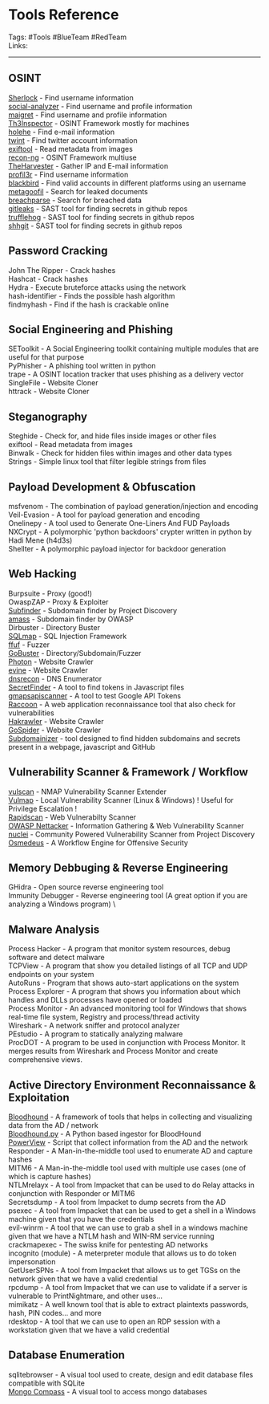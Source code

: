 # Tools Reference
Tags: #Tools #BlueTeam #RedTeam \
Links:

---
## OSINT
[Sherlock](https://github.com/sherlock-project/sherlock) - Find username information \
[social-analyzer](https://github.com/qeeqbox/social-analyzer) - Find username and profile information \
[maigret](https://github.com/soxoj/maigret) - Find username and profile information \
[Th3Inspector](https://github.com/Moham3dRiahi/Th3inspector) - OSINT Framework mostly for machines \
[holehe](https://github.com/megadose/holehe) - Find e-mail information \
[twint](https://github.com/twintproject/twint) - Find twitter account information \
[exiftool](https://github.com/exiftool/exiftool) - Read metadata from images \
[recon-ng](recon-ng) - OSINT Framework multiuse \
[TheHarvester](https://github.com/laramies/theHarvester) - Gather IP and E-mail information \
[profil3r](https://github.com/Greyjedix/Profil3r) - Find username information \
[blackbird](https://github.com/p1ngul1n0/blackbird) - Find valid accounts in different platforms using an username \
[metagoofil](https://github.com/laramies/metagoofil) - Search for leaked documents \
[breachparse](https://github.com/hmaverickadams/breach-parse) - Search for breached data \
[gitleaks](https://github.com/zricethezav/gitleaks) - SAST tool for finding secrets in github repos \
[trufflehog](https://github.com/trufflesecurity/trufflehog) - SAST tool for finding secrets in github repos \
[shhgit](https://github.com/eth0izzle/shhgit) - SAST tool for finding secrets in github repos

## Password Cracking
John The Ripper - Crack hashes \
Hashcat - Crack hashes \
Hydra - Execute bruteforce attacks using the network \
hash-identifier  - Finds the possible hash algorithm \
findmyhash - Find if the hash is crackable online 

## Social Engineering and Phishing
SEToolkit - A Social Engineering toolkit containing multiple modules that are useful for that purpose \
PyPhisher - A phishing tool written in python \
trape - A OSINT location tracker that uses phishing as a delivery vector \
SingleFile - Website Cloner \
httrack - Website Cloner

## Steganography
Steghide - Check for, and hide files inside images or other files \
exiftool - Read metadata from images \
Binwalk - Check for hidden files within images and other data types \
Strings - Simple linux tool that filter legible strings from files 

## Payload Development & Obfuscation
msfvenom - The combination of payload generation/injection and encoding \
Veil-Evasion - A tool for payload generation and encoding \
Onelinepy - A tool used to Generate One-Liners And FUD Payloads \
NXCrypt - A polymorphic 'python backdoors' crypter written in python by Hadi Mene (h4d3s) \
Shellter - A polymorphic payload injector for backdoor generation

## Web Hacking
Burpsuite - Proxy (good!)\
OwaspZAP - Proxy & Exploiter \
[Subfinder](https://github.com/projectdiscovery/subfinder) - Subdomain finder by Project Discovery \
[amass](https://github.com/OWASP/Amass) - Subdomain finder by OWASP \
Dirbuster - Directory Buster \
[SQLmap](https://github.com/sqlmapproject/sqlmap) - SQL Injection Framework \
[ffuf](https://github.com/ffuf/ffuf) - Fuzzer \
[GoBuster](https://github.com/OJ/gobuster) - Directory/Subdomain/Fuzzer \
[Photon](https://github.com/s0md3v/Photon) - Website Crawler \
[evine](https://github.com/saeeddhqan/evine) - Website Crawler \
[dnsrecon](https://github.com/darkoperator/dnsrecon) - DNS Enumerator \
[SecretFinder](https://github.com/m4ll0k/SecretFinder) - A tool to find tokens in Javascript files \
[gmapsapiscanner](https://github.com/ozguralp/gmapsapiscanner) - A tool to test Google API Tokens \
[Raccoon](https://github.com/evyatarmeged/Raccoon) - A web application reconnaissance tool that also check for vulnerabilities \
[Hakrawler](https://github.com/hakluke/hakrawler) - Website Crawler \
[GoSpider](https://github.com/jaeles-project/gospider) - Website Crawler \
[Subdomainizer](https://github.com/nsonaniya2010/SubDomainizer) - tool designed to find hidden subdomains and secrets present in a webpage, javascript and GitHub

## Vulnerability Scanner & Framework / Workflow
[vulscan](https://github.com/scipag/vulscan) - NMAP Vulnerability Scanner Extender \
[Vulmap](https://github.com/vulmon/Vulmap) - Local Vulnerability Scanner (Linux & Windows) ! Useful for Privilege Escalation ! \
[Rapidscan](https://github.com/skavngr/rapidscan) - Web Vulnerabilty Scanner \
[OWASP Nettacker](https://github.com/OWASP/Nettacker) - Information Gathering & Web Vulnerability Scanner \
[nuclei](https://github.com/projectdiscovery/nuclei) - Community Powered Vulnerability Scanner from Project Discovery \
[Osmedeus](https://github.com/j3ssie/osmedeus) - A Workflow Engine for Offensive Security 

## Memory Debbuging & Reverse Engineering
GHidra - Open source reverse engineering tool \
Immunity Debugger - Reverse engineering tool (A great option if you are analyzing a Windows program) \

## Malware Analysis
Process Hacker - A program that monitor system resources, debug software and detect malware \
TCPView -  A program that show you detailed listings of all TCP and UDP endpoints on your system \
AutoRuns - Program that shows auto-start applications on the system \
Process Explorer  - A program that shows you information about which handles and DLLs processes have opened or loaded \
Process Monitor - An advanced monitoring tool for Windows that shows real-time file system, Registry and process/thread activity \
Wireshark - A network sniffer and protocol analyzer \
PEstudio - A program to statically analyzing malware \
ProcDOT - A program to be used in conjunction with Process Monitor. It merges results from Wireshark and Process Monitor and create comprehensive views.

## Active Directory Environment Reconnaissance & Exploitation
[Bloodhound](https://github.com/BloodHoundAD/BloodHound) - A framework of tools that helps in collecting and visualizing data from the AD / network \
[Bloodhound.py](https://github.com/fox-it/BloodHound.py) - A Python based ingestor for BloodHound \
[PowerView](https://raw.githubusercontent.com/PowerShellMafia/PowerSploit/master/Recon/PowerView.ps1) - Script that collect information from the AD and the network \
Responder - A Man-in-the-middle tool used to enumerate AD and capture hashes \
MITM6 - A Man-in-the-middle tool used with multiple use cases (one of which is capture hashes) \
NTLMrelayx - A tool from Impacket that can be used to do Relay attacks in conjunction with Responder or MITM6 \
Secretsdump - A tool from Impacket to dump secrets from the AD \
psexec - A tool from Impacket that can be used to get a shell in a Windows machine given that you have the credentials \
evil-winrm - A tool that we can use to grab a shell in a windows machine given that we have a NTLM hash and WIN-RM service running \
crackmapexec - The swiss knife for pentesting AD networks \
incognito (module) - A meterpreter module that allows us to do token impersonation \
GetUserSPNs - A tool from Impacket that allows us to get TGSs on the network given that we have a valid credential \
rpcdump - A tool from Impacket that we can use to validate if a server is vulnerable to PrintNightmare, and other uses... \
mimikatz - A well known tool that is able to extract plaintexts passwords, hash, PIN codes... and more \
rdesktop - A tool that we can use to open an RDP session with a workstation given that we have a valid credential

## Database Enumeration
sqlitebrowser - A visual tool used to create, design and edit database files compatible with SQLite \
[Mongo Compass](https://www.mongodb.com/try/download/compass) - A visual tool to access mongo databases
